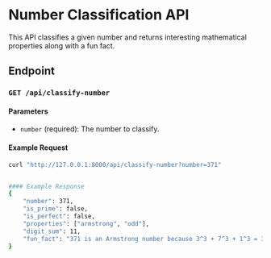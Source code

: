 # Number Classification API

This API classifies a given number and returns interesting mathematical properties along with a fun fact.

## Endpoint

### `GET /api/classify-number`

#### Parameters

- `number` (required): The number to classify.

#### Example Request

```bash
curl "http://127.0.0.1:8000/api/classify-number?number=371"


#### Example Response
{
    "number": 371,
    "is_prime": false,
    "is_perfect": false,
    "properties": ["armstrong", "odd"],
    "digit_sum": 11,
    "fun_fact": "371 is an Armstrong number because 3^3 + 7^3 + 1^3 = 371"
}
```

